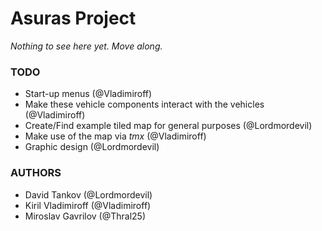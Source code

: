 # Asuras Project 

*Nothing to see here yet. Move along.*

### TODO
* Start-up menus (@Vladimiroff)
* Make these vehicle components interact with the vehicles (@Vladimiroff)
* Create/Find example tiled map for general purposes (@Lordmordevil)
* Make use of the map via *tmx* (@Vladimiroff)
* Graphic design (@Lordmordevil)

### AUTHORS
* David Tankov (@Lordmordevil)
* Kiril Vladimiroff (@Vladimiroff)
* Miroslav Gavrilov (@Thral25)

